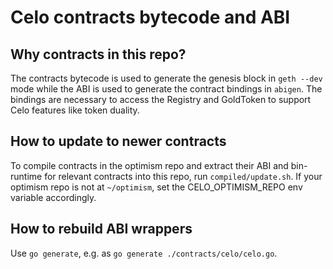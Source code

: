 # Celo contracts bytecode and ABI

## Why contracts in this repo?

The contracts bytecode is used to generate the genesis block in `geth --dev`
mode while the ABI is used to generate the contract bindings in `abigen`. The
bindings are necessary to access the Registry and GoldToken to support Celo
features like token duality.

## How to update to newer contracts

To compile contracts in the optimism repo and extract their ABI and bin-runtime
for relevant contracts into this repo, run `compiled/update.sh`. If your
optimism repo is not at `~/optimism`, set the CELO_OPTIMISM_REPO env variable
accordingly.

## How to rebuild ABI wrappers

Use `go generate`, e.g. as `go generate ./contracts/celo/celo.go`.
